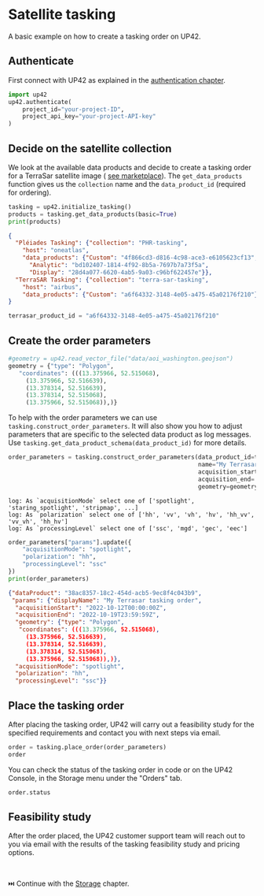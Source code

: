 # Satellite tasking

A basic example on how to create a tasking order on UP42.

## Authenticate

First connect with UP42 as explained in the [authentication chapter](authentication.md).

```python
import up42
up42.authenticate(
    project_id="your-project-ID",
    project_api_key="your-project-API-key"
)
```

## Decide on the satellite collection

We look at the available data products and decide to create a tasking order for a TerraSar satellite image (
[see marketplace](https://up42.com/marketplace/data/tasking/terra-sar-tasking)). The `get_data_products` function 
gives us the `collection` name and the `data_product_id` (required for ordering).

```python
tasking = up42.initialize_tasking()
products = tasking.get_data_products(basic=True)
print(products)
```

```json
{
  "Pléiades Tasking": {"collection": "PHR-tasking",
    "host": "oneatlas",
    "data_products": {"Custom": "4f866cd3-d816-4c98-ace3-e6105623cf13",
      "Analytic": "bd102407-1814-4f92-8b5a-7697b7a73f5a",
      "Display": "28d4a077-6620-4ab5-9a03-c96bf622457e"}},
  "TerraSAR Tasking": {"collection": "terra-sar-tasking",
    "host": "airbus",
    "data_products": {"Custom": "a6f64332-3148-4e05-a475-45a02176f210"}}
}
```

```python
terrasar_product_id = "a6f64332-3148-4e05-a475-45a02176f210"
```

## Create the order parameters

```python
#geometry = up42.read_vector_file("data/aoi_washington.geojson")
geometry = {"type": "Polygon",
   "coordinates": (((13.375966, 52.515068),
     (13.375966, 52.516639),
     (13.378314, 52.516639),
     (13.378314, 52.515068),
     (13.375966, 52.515068)),)}
```

To help with the order parameters we can use `tasking.construct_order_parameters`. 
It will also show you how to adjust parameters that are specific to the selected data product as log messages. 
Use `tasking.get_data_product_schema(data_product_id)` for more details.


```python
order_parameters = tasking.construct_order_parameters(data_product_id=terrasar_product_id,
                                                      name="My Terrasar tasking order",
                                                      acquisition_start= "2022-11-01",
                                                      acquisition_end= "2023-03-20",
                                                      geometry=geometry)
```

```text
log: As `acquisitionMode` select one of ['spotlight', 'staring_spotlight', 'stripmap', ...]
log: As `polarization` select one of ['hh', 'vv', 'vh', 'hv', 'hh_vv', 'vv_vh', 'hh_hv']
log: As `processingLevel` select one of ['ssc', 'mgd', 'gec', 'eec']
```

```python
order_parameters["params"].update({
    "acquisitionMode": "spotlight",
    "polarization": "hh",
    "processingLevel": "ssc"
})
print(order_parameters)
```

```json
{"dataProduct": "38ac8357-18c2-454d-acb5-9ec8f4c043b9",
 "params": {"displayName": "My Terrasar tasking order",
  "acquisitionStart": "2022-10-12T00:00:00Z",
  "acquisitionEnd": "2022-10-19T23:59:59Z",
  "geometry": {"type": "Polygon",
   "coordinates": (((13.375966, 52.515068),
     (13.375966, 52.516639),
     (13.378314, 52.516639),
     (13.378314, 52.515068),
     (13.375966, 52.515068)),)},
  "acquisitionMode": "spotlight",
  "polarization": "hh",
  "processingLevel": "ssc"}}
```

## Place the tasking order

After placing the tasking order, UP42 will carry out a feasibility study for the specified requirements and contact you
with next steps via email.

```python
order = tasking.place_order(order_parameters)
order
```

You can check the status of the tasking order in code or on the UP42 Console, in the Storage menu under the "Orders" 
tab.

```python
order.status
```

## Feasibility study

After the order placed, the UP42 customer support team will reach out to you via email with the results of the
tasking feasibility study and pricing options.

<br>

⏭️ Continue with the [Storage](storage.md) chapter.